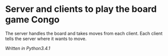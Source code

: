 # Server and clients to play the board game Congo
The server handles the board and takes moves from each client.
Each client tells the server where it wants to move.

*Written in Python3.4.1*
